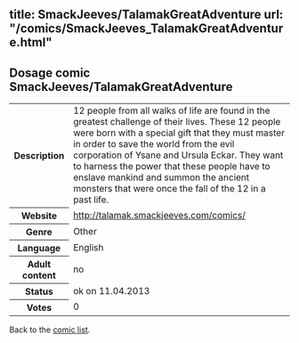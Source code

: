 title: SmackJeeves/TalamakGreatAdventure
url: "/comics/SmackJeeves_TalamakGreatAdventure.html"
---
Dosage comic SmackJeeves/TalamakGreatAdventure
-----------------------------------------

<table class="comicinfo">
<tr>
<th>Description</th><td>12 people from all walks of life are found in the greatest challenge of their lives. These 12 people were born with a special gift that they must master in order to save the world from the evil corporation of Ysane and Ursula Eckar. They want to harness the power that these people have to enslave mankind and summon the ancient monsters that were once the fall of the 12 in a past life.</td>
</tr>
<tr>
<th>Website</th><td><a href="http://talamak.smackjeeves.com/comics/">http://talamak.smackjeeves.com/comics/</a></td>
</tr>
<tr>
<th>Genre</th><td>Other</td>
</tr>
<tr>
<th>Language</th><td>English</td>
</tr>
<tr>
<th>Adult content</th><td>no</td>
</tr>
<tr>
<th>Status</th><td>ok on 11.04.2013</td>
</tr>
<tr>
<th>Votes</th><td>0</div></td>
</tr>
</table>

Back to the [comic list](../comic-index.html).
